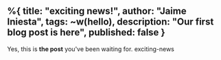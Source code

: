 %{
  title: "exciting news!",
  author: "Jaime Iniesta",
  tags: ~w(hello),
  description: "Our first blog post is here",
  published: false
}
---
Yes, this is **the post** you've been waiting for.
exciting-news